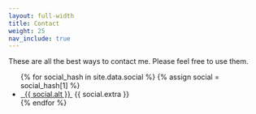 ```yaml
---
layout: full-width
title: Contact
weight: 25
nav_include: true
---
```


These are all the best ways to contact me. Please feel free to use them. 

<ul class="nobullet">
{% for social_hash in site.data.social %}
{% assign social = social_hash[1] %}
  <li>
    <a href="{{ social.prevar }}{{ social.var }}" {% if social.target %}target="{{ social.target }}"{% endif %}>
      <span class="{{ social.icon }}"></span>&nbsp;&nbsp;{{ social.alt }}
    </a>&nbsp;{{ social.extra }}
  </li>
{% endfor %}
</ul>

<!--<a href="{{ social.link }}"><span class="{{social.icon}}"></span>&nbsp;{{ social.var }}</a>
<a href="https://twitter.com/{{ site.twitter_username }}"><span class="icon-twitter"></span>&nbsp;{{ site.twitterusername }}</a>
<a href="tel:"
<a href="https://github.com/{{ site.github_username }}"><span class="icon-github"></span>&nbsp;{{ site.githubusername }}</a> -->

